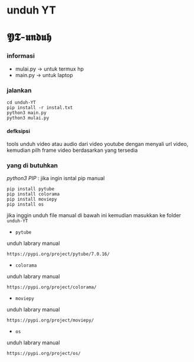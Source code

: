 # unduh YT

# 𝖄𝕿-𝖚𝖓𝖉𝖚𝖍

### informasi
- mulai.py -> untuk termux hp
- main.py -> untuk laptop
### jalankan
```
cd unduh-YT
pip install -r instal.txt
python3 main.py
python3 mulai.py
```
#### defksipsi
tools unduh video atau audio dari video youtube dengan menyali url video,
kemudian pilh frame video berdasarkan yang tersedia
### yang di butuhkan
*python3*
*PIP* :
jika ingin isntal pip manual
```
pip install pytube
pip install colorama
pip install moviepy
pip install os
```
jika inggin unduh file manual di bawah ini kemudian masukkan ke folder `unduh-YT`

-  `pytube`

unduh labrary manual
```
https://pypi.org/project/pytube/7.0.16/
```
-  `colorama`

unduh labrary manual
```
https://pypi.org/project/colorama/
```
- `moviepy`

unduh labrary manual
```
https://pypi.org/project/moviepy/
```
- `os`

unduh labrary manual
```
https://pypi.org/project/os/
```

